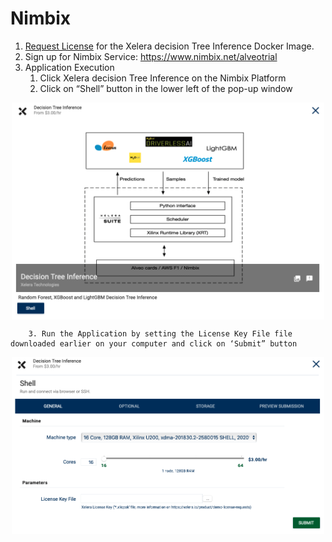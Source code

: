 # Nimbix


1. [Request License](https://xelera.io/product/demo-license-requests) for the Xelera decision Tree Inference Docker Image.
2. Sign up for Nimbix Service: https://www.nimbix.net/alveotrial
3. Application Execution
    1. Click Xelera decision Tree Inference on the Nimbix Platform
    2. Click on “Shell” button in the lower left of the pop-up window
<p align="center">
<img src="docs/images/nimbix1.png" align="middle" width="500"/>
</p>


        3. Run the Application by setting the License Key File file downloaded earlier on your computer and click on ‘Submit” button

<p align="center">
<img src="docs/images/nimbix2.png" align="middle" width="500"/>
</p>
